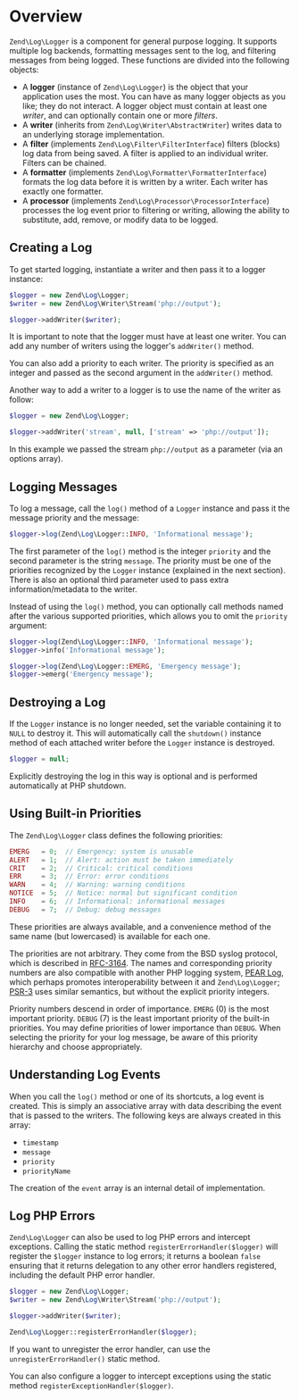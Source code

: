 # Overview

`Zend\Log\Logger` is a component for general purpose logging. It supports
multiple log backends, formatting messages sent to the log, and filtering
messages from being logged. These functions are divided into the following
objects:

- A **logger** (instance of `Zend\Log\Logger`) is the object that your application
  uses the most. You can have as many logger objects as you like; they do not
  interact. A logger object must contain at least one *writer*, and can optionally
  contain one or more *filters*.
- A **writer** (inherits from `Zend\Log\Writer\AbstractWriter`) writes data to
  an underlying storage implementation.
- A **filter** (implements `Zend\Log\Filter\FilterInterface`) filters (blocks)
  log data from being saved. A filter is applied to an individual writer.
  Filters can be chained.
- A **formatter** (implements `Zend\Log\Formatter\FormatterInterface`) formats
  the log data before it is written by a writer. Each writer has exactly one
  formatter.
- A **processor** (implements `Zend\Log\Processor\ProcessorInterface`) processes
  the log event prior to filtering or writing, allowing the ability to
  substitute, add, remove, or modify data to be logged.

## Creating a Log

To get started logging, instantiate a writer and then pass it to a logger instance:

```php
$logger = new Zend\Log\Logger;
$writer = new Zend\Log\Writer\Stream('php://output');

$logger->addWriter($writer);
```

It is important to note that the logger must have at least one writer. You can
add any number of writers using the logger's `addWriter()` method.

You can also add a priority to each writer. The priority is specified as an
integer and passed as the second argument in the `addWriter()` method.

Another way to add a writer to a logger is to use the name of the writer as
follow:

```php
$logger = new Zend\Log\Logger;

$logger->addWriter('stream', null, ['stream' => 'php://output']);
```

In this example we passed the stream `php://output` as a parameter (via an
options array).

## Logging Messages

To log a message, call the `log()` method of a `Logger` instance and pass it the
message priority and the message:

```php
$logger->log(Zend\Log\Logger::INFO, 'Informational message');
```

The first parameter of the `log()` method is the integer `priority` and the
second parameter is the string `message`. The priority must be one of the
priorities recognized by the `Logger` instance (explained in the next section).
There is also an optional third parameter used to pass extra
information/metadata to the writer.

Instead of using the `log()` method, you can optionally call methods named after
the various supported priorities, which allows you to omit the `priority`
argument:

```php
$logger->log(Zend\Log\Logger::INFO, 'Informational message');
$logger->info('Informational message');

$logger->log(Zend\Log\Logger::EMERG, 'Emergency message');
$logger->emerg('Emergency message');
```

## Destroying a Log

If the `Logger` instance is no longer needed, set the variable containing it to
`NULL` to destroy it.  This will automatically call the `shutdown()` instance
method of each attached writer before the `Logger` instance is destroyed.

```php
$logger = null;
```

Explicitly destroying the log in this way is optional and is performed
automatically at PHP shutdown.

## Using Built-in Priorities

The `Zend\Log\Logger` class defines the following priorities:

```php
EMERG   = 0;  // Emergency: system is unusable
ALERT   = 1;  // Alert: action must be taken immediately
CRIT    = 2;  // Critical: critical conditions
ERR     = 3;  // Error: error conditions
WARN    = 4;  // Warning: warning conditions
NOTICE  = 5;  // Notice: normal but significant condition
INFO    = 6;  // Informational: informational messages
DEBUG   = 7;  // Debug: debug messages
```

These priorities are always available, and a convenience method of the same name
(but lowercased) is available for each one.

The priorities are not arbitrary. They come from the BSD syslog protocol, which
is described in [RFC-3164](http://tools.ietf.org/html/rfc3164). The names and
corresponding priority numbers are also compatible with another PHP logging
system, [PEAR Log](http://pear.php.net/package/log), which perhaps promotes
interoperability between it and `Zend\Log\Logger`;
[PSR-3](http://www.php-fig.org/psr/psr-3/) uses similar semantics, but without
the explicit priority integers.

Priority numbers descend in order of importance. `EMERG` (0) is the most
important priority. `DEBUG` (7) is the least important priority of the built-in
priorities. You may define priorities of lower importance than `DEBUG`. When
selecting the priority for your log message, be aware of this priority hierarchy
and choose appropriately.

## Understanding Log Events

When you call the `log()` method or one of its shortcuts, a log event is
created. This is simply an associative array with data describing the event that
is passed to the writers. The following keys are always created in this array:

- `timestamp`
- `message`
- `priority`
- `priorityName`

The creation of the `event` array is an internal detail of implementation.

## Log PHP Errors

`Zend\Log\Logger` can also be used to log PHP errors and intercept exceptions.
Calling the static method `registerErrorHandler($logger)` will register the
`$logger` instance to log errors; it returns a boolean `false` ensuring that it
returns delegation to any other error handlers registered, including the default
PHP error handler.

```php
$logger = new Zend\Log\Logger;
$writer = new Zend\Log\Writer\Stream('php://output');

$logger->addWriter($writer);

Zend\Log\Logger::registerErrorHandler($logger);
```

If you want to unregister the error handler, can use the `unregisterErrorHandler()` static
method.

You can also configure a logger to intercept exceptions using the static method
`registerExceptionHandler($logger)`.
